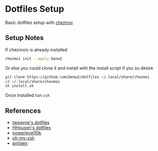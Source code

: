 # Dotfiles Setup

Basic dotfiles setup with [chezmoi](https://www.chezmoi.io/)

## Setup Notes

If chezmois is already installed

```sh
chezmoi init --apply benw2
```

Or else you could clone it and install with the install script if you so desire

```sh
git clone https://github.com/benw2/dotfiles ~/.local/share/chezmoi
cd ~/.local/share/chezmoi
sh install.sh
```

Once installed run `zsh`


## References

- [twpayne's dotfiles](https://github.com/twpayne/dotfiles)
- [HHousen's dotfiles](https://github.com/HHousen/dotfiles)
- [powerlevel10k](https://github.com/romkatv/powerlevel10k)
- [oh-my-zsh](https://github.com/ohmyzsh/ohmyzsh)
- [antigen](https://github.com/zsh-users/antigen)